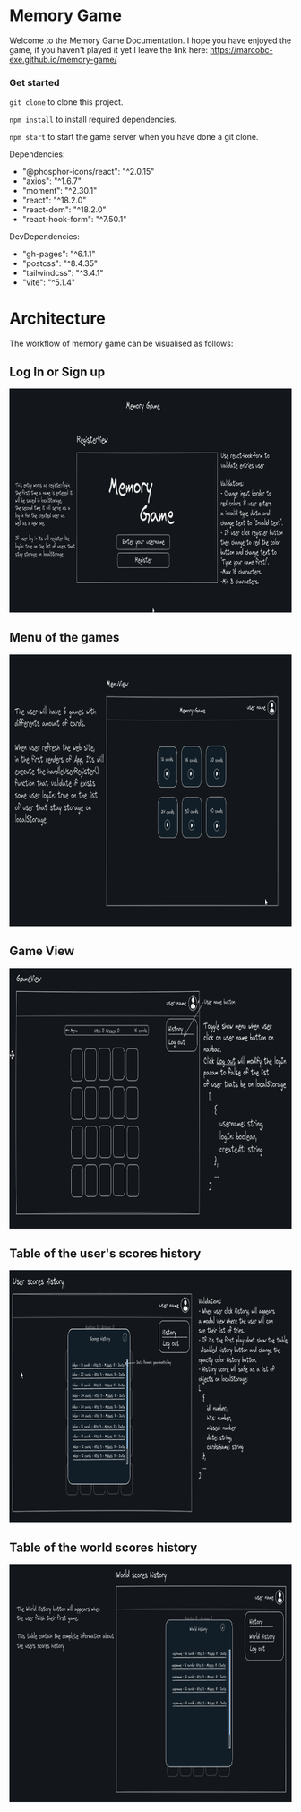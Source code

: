 # Memory Game
Welcome to the Memory Game Documentation. I hope you have enjoyed the game, if you haven't played it yet I leave the link here:
<https://marcobc-exe.github.io/memory-game/> 

### Get started
`git clone` to clone this project.

`npm install` to install required dependencies.

`npm start` to start the game server when you have done a git clone.

Dependencies:
- "@phosphor-icons/react": "^2.0.15"
- "axios": "^1.6.7"
- "moment": "^2.30.1"
- "react": "^18.2.0"
- "react-dom": "^18.2.0"
- "react-hook-form": "^7.50.1"

DevDependencies:
- "gh-pages": "^6.1.1"
- "postcss": "^8.4.35"
- "tailwindcss": "^3.4.1"
- "vite": "^5.1.4"

# Architecture
The workflow of memory game can be visualised as follows:
## Log In or Sign up
<img src='https://github.com/Marcobc-exe/memory-game/blob/master/src/assets/registerView.png' alt='registerView' height='400'>

## Menu of the games
<img src='https://github.com/Marcobc-exe/memory-game/blob/master/src/assets/menuView.png' alt='menuView' height='485'>

## Game View
<img src='https://github.com/Marcobc-exe/memory-game/blob/master/src/assets/GameView.png' alt='gameView' height='465'>

## Table of the user's scores history
<img src='https://github.com/Marcobc-exe/memory-game/blob/master/src/assets/userScoresHistory.png' alt='scoresHistoryTable' height='450'>

## Table of the world scores history
<img src='https://github.com/Marcobc-exe/memory-game/blob/master/src/assets/worldScoresHistory.png' alt='worldScoresHistoryTable' height='425'>
